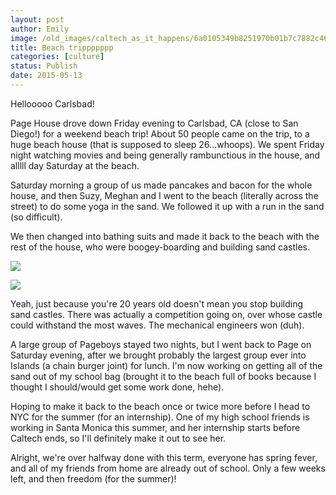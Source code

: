 ```yaml
---
layout: post
author: Emily
image: /old_images/caltech_as_it_happens/6a0105349b8251970b01b7c7882c46970b.jpg
title: Beach trippppppp 
categories: [culture]
status: Publish
date: 2015-05-13
---
```



Hellooooo Carlsbad!

Page House drove down Friday evening to Carlsbad, CA (close to San Diego!) for a weekend beach trip! About 50 people came on the trip, to a huge beach house (that is supposed to sleep 26...whoops). We spent Friday night watching movies and being generally rambunctious in the house, and alllll day Saturday at the beach.

Saturday morning a group of us made pancakes and bacon for the whole house, and then Suzy, Meghan and I went to the beach (literally across the street) to do some yoga in the sand. We followed it up with a run in the sand (so difficult).

We then changed into bathing suits and made it back to the beach with the rest of the house, who were boogey-boarding and building sand castles.


![](/old_images/caltech_as_it_happens/6a0105349b8251970b01b7c7882c63970b.jpg)


![](/old_images/caltech_as_it_happens/6a0105349b8251970b01b8d111add7970c.jpg)

Yeah, just because you're 20 years old doesn't mean you stop building sand castles. There was actually a competition going on, over whose castle could withstand the most waves. The mechanical engineers won (duh).

A large group of Pageboys stayed two nights, but I went back to Page on Saturday evening, after we brought probably the largest group ever into Islands (a chain burger joint) for lunch. I'm now working on getting all of the sand out of my school bag (brought it to the beach full of books because I thought I should/would get some work done, hehe).

Hoping to make it back to the beach once or twice more before I head to NYC for the summer (for an internship). One of my high school friends is working in Santa Monica this summer, and her internship starts before Caltech ends, so I'll definitely make it out to see her.

Alright, we're over halfway done with this term, everyone has spring fever, and all of my friends from home are already out of school. Only a few weeks left, and then freedom (for the summer)!
